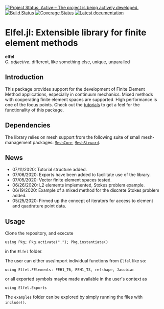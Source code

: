 [![Project Status: Active – The project is being actively developed.](http://www.repostatus.org/badges/latest/active.svg)](http://www.repostatus.org/#active)
[![Build Status](https://img.shields.io/travis/PetrKryslUCSD/Elfel.jl/master.svg?label=Linux+MacOSX+Windows)](https://travis-ci.org/PetrKryslUCSD/Elfel.jl)
[![Coverage Status](https://coveralls.io/repos/github/PetrKryslUCSD/Elfel.jl/badge.svg?branch=master)](https://coveralls.io/github/PetrKryslUCSD/Elfel.jl?branch=master)
[![Latest documentation](https://img.shields.io/badge/docs-latest-blue.svg)](https://petrkryslucsd.github.io/Elfel.jl/dev)

# Elfel.jl: Extensible library for finite element methods

**elfel**<br>
G. *adjective*. different, like something else, unique, unparalled

## Introduction

This package provides support for the development of Finite Element Method applications, especially in continuum mechanics. Mixed methods with cooperating finite element spaces are supported. High performance is one of the focus points. Check out the [tutorials](https://petrkryslucsd.github.io/Elfel.jl/dev/tutorials/tutorials.html#Tutorials) to get a feel for the functionality of this package.

## Dependencies

The library relies on mesh support from the following suite of small mesh-management packages: [`MeshCore`](https://github.com/PetrKryslUCSD/MeshCore.jl), [`MeshSteward`](https://github.com/PetrKryslUCSD/MeshSteward.jl).

## News

- 07/11/2020: Tutorial structure added.
- 07/06/2020: Exports have been added to facilitate use of the library.
- 07/05/2020: Vector finite element spaces tested.
- 06/26/2020: L2 elements  implemented, Stokes problem example.
- 06/19/2020: Example of a mixed method for the discrete Stokes problem added.
- 05/25/2020: Firmed up the concept of iterators for access to element and quadrature point data.


## Usage

Clone the repository, and execute
```
using Pkg; Pkg.activate("."); Pkg.instantiate()
```
in the `Elfel` folder.

The user can either use/import individual functions from `Elfel` like so:
```
using Elfel.FElements: FEH1_T6, FEH1_T3, refshape, Jacobian
```
or all exported symbols maybe made available in the user's context as
```
using Elfel.Exports
```

The `examples` folder can be explored by simply running the files with `include()`.

